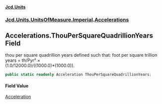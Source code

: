 #### [Jcd.Units](index.md 'index')
### [Jcd.Units.UnitsOfMeasure.Imperial](Jcd.Units.UnitsOfMeasure.Imperial.md 'Jcd.Units.UnitsOfMeasure.Imperial').[Accelerations](Accelerations.md 'Jcd.Units.UnitsOfMeasure.Imperial.Accelerations')

## Accelerations.ThouPerSquareQuadrillionYears Field

thou per square quadrillion years defined such that: foot per square trillion years = th/Pyr² ×  
(1.0/12000.0)/((1000.0)*(1000.0)).

```csharp
public static readonly Acceleration ThouPerSquareQuadrillionYears;
```

#### Field Value
[Acceleration](Acceleration.md 'Jcd.Units.UnitTypes.Acceleration')